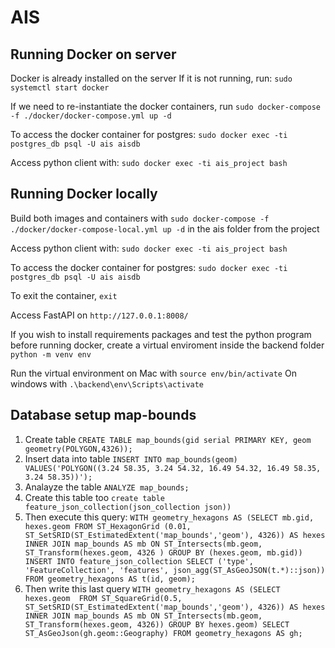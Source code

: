 # AIS

## Running Docker on server
Docker is already installed on the server
If it is not running, run: ```sudo systemctl start docker```

If we need to re-instantiate the docker containers, run 
```sudo docker-compose -f ./docker/docker-compose.yml up -d```

To access the docker container for postgres:
```sudo docker exec -ti postgres_db psql -U ais aisdb```

Access python client with: 
```sudo docker exec -ti ais_project bash```

## Running Docker locally
Build both images and containers with ```sudo docker-compose -f ./docker/docker-compose-local.yml up -d``` in the ais folder from the project

Access python client with: 
```sudo docker exec -ti ais_project bash```

To access the docker container for postgres:
```sudo docker exec -ti postgres_db psql -U ais aisdb```

To exit the container, ```exit```

Access FastAPI on ```http://127.0.0.1:8008/```

If you wish to install requirements packages and test the python program before running docker, create a virtual enviroment inside the backend folder
```python -m venv env```

Run the virtual environment on Mac with 
```source env/bin/activate```
On windows with ```.\backend\env\Scripts\activate```

## Database setup map-bounds
1. Create table ```CREATE TABLE map_bounds(gid serial PRIMARY KEY, geom geometry(POLYGON,4326));```
1. Insert data into table 
```INSERT INTO map_bounds(geom) VALUES('POLYGON((3.24 58.35, 3.24 54.32, 16.49 54.32, 16.49 58.35, 3.24 58.35))');```
1. Analayze the table ```ANALYZE map_bounds;```
1. Create this table too ```create table feature_json_collection(json_collection json))```
1. Then execute this query: ```WITH geometry_hexagons AS (SELECT mb.gid, hexes.geom FROM ST_HexagonGrid (0.01, ST_SetSRID(ST_EstimatedExtent('map_bounds','geom'), 4326)) AS hexes INNER JOIN map_bounds AS mb ON ST_Intersects(mb.geom, ST_Transform(hexes.geom, 4326 ) GROUP BY (hexes.geom, mb.gid)) INSERT INTO feature_json_collection SELECT ('type', 'FeatureCollection', 'features', json_agg(ST_AsGeoJSON(t.*)::json)) FROM geometry_hexagons AS t(id, geom);```
1. Then write this last query
```WITH geometry_hexagons AS (SELECT hexes.geom  FROM ST_SquareGrid(0.5, ST_SetSRID(ST_EstimatedExtent('map_bounds','geom'), 4326)) AS hexes INNER JOIN map_bounds AS mb ON ST_Intersects(mb.geom, ST_Transform(hexes.geom, 4326)) GROUP BY hexes.geom) SELECT ST_AsGeoJson(gh.geom::Geography) FROM geometry_hexagons AS gh;```
